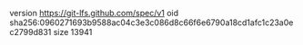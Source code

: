 version https://git-lfs.github.com/spec/v1
oid sha256:0960271693b9588ac04c3e3c086d8c66f6e6790a18cd1afc1c23a0ec2799d831
size 13941

